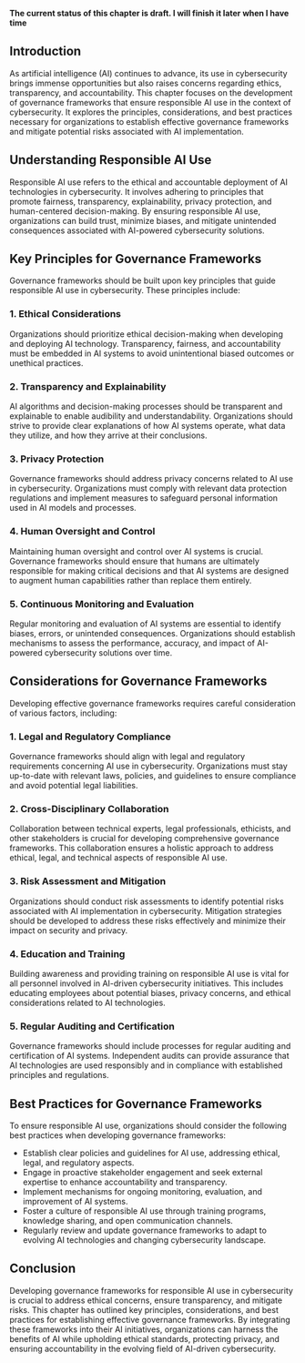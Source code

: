 **The current status of this chapter is draft. I will finish it later when I have time**

Introduction
------------

As artificial intelligence (AI) continues to advance, its use in cybersecurity brings immense opportunities but also raises concerns regarding ethics, transparency, and accountability. This chapter focuses on the development of governance frameworks that ensure responsible AI use in the context of cybersecurity. It explores the principles, considerations, and best practices necessary for organizations to establish effective governance frameworks and mitigate potential risks associated with AI implementation.

Understanding Responsible AI Use
--------------------------------

Responsible AI use refers to the ethical and accountable deployment of AI technologies in cybersecurity. It involves adhering to principles that promote fairness, transparency, explainability, privacy protection, and human-centered decision-making. By ensuring responsible AI use, organizations can build trust, minimize biases, and mitigate unintended consequences associated with AI-powered cybersecurity solutions.

Key Principles for Governance Frameworks
----------------------------------------

Governance frameworks should be built upon key principles that guide responsible AI use in cybersecurity. These principles include:

### 1. Ethical Considerations

Organizations should prioritize ethical decision-making when developing and deploying AI technology. Transparency, fairness, and accountability must be embedded in AI systems to avoid unintentional biased outcomes or unethical practices.

### 2. Transparency and Explainability

AI algorithms and decision-making processes should be transparent and explainable to enable audibility and understandability. Organizations should strive to provide clear explanations of how AI systems operate, what data they utilize, and how they arrive at their conclusions.

### 3. Privacy Protection

Governance frameworks should address privacy concerns related to AI use in cybersecurity. Organizations must comply with relevant data protection regulations and implement measures to safeguard personal information used in AI models and processes.

### 4. Human Oversight and Control

Maintaining human oversight and control over AI systems is crucial. Governance frameworks should ensure that humans are ultimately responsible for making critical decisions and that AI systems are designed to augment human capabilities rather than replace them entirely.

### 5. Continuous Monitoring and Evaluation

Regular monitoring and evaluation of AI systems are essential to identify biases, errors, or unintended consequences. Organizations should establish mechanisms to assess the performance, accuracy, and impact of AI-powered cybersecurity solutions over time.

Considerations for Governance Frameworks
----------------------------------------

Developing effective governance frameworks requires careful consideration of various factors, including:

### 1. Legal and Regulatory Compliance

Governance frameworks should align with legal and regulatory requirements concerning AI use in cybersecurity. Organizations must stay up-to-date with relevant laws, policies, and guidelines to ensure compliance and avoid potential legal liabilities.

### 2. Cross-Disciplinary Collaboration

Collaboration between technical experts, legal professionals, ethicists, and other stakeholders is crucial for developing comprehensive governance frameworks. This collaboration ensures a holistic approach to address ethical, legal, and technical aspects of responsible AI use.

### 3. Risk Assessment and Mitigation

Organizations should conduct risk assessments to identify potential risks associated with AI implementation in cybersecurity. Mitigation strategies should be developed to address these risks effectively and minimize their impact on security and privacy.

### 4. Education and Training

Building awareness and providing training on responsible AI use is vital for all personnel involved in AI-driven cybersecurity initiatives. This includes educating employees about potential biases, privacy concerns, and ethical considerations related to AI technologies.

### 5. Regular Auditing and Certification

Governance frameworks should include processes for regular auditing and certification of AI systems. Independent audits can provide assurance that AI technologies are used responsibly and in compliance with established principles and regulations.

Best Practices for Governance Frameworks
----------------------------------------

To ensure responsible AI use, organizations should consider the following best practices when developing governance frameworks:

* Establish clear policies and guidelines for AI use, addressing ethical, legal, and regulatory aspects.
* Engage in proactive stakeholder engagement and seek external expertise to enhance accountability and transparency.
* Implement mechanisms for ongoing monitoring, evaluation, and improvement of AI systems.
* Foster a culture of responsible AI use through training programs, knowledge sharing, and open communication channels.
* Regularly review and update governance frameworks to adapt to evolving AI technologies and changing cybersecurity landscape.

Conclusion
----------

Developing governance frameworks for responsible AI use in cybersecurity is crucial to address ethical concerns, ensure transparency, and mitigate risks. This chapter has outlined key principles, considerations, and best practices for establishing effective governance frameworks. By integrating these frameworks into their AI initiatives, organizations can harness the benefits of AI while upholding ethical standards, protecting privacy, and ensuring accountability in the evolving field of AI-driven cybersecurity.
